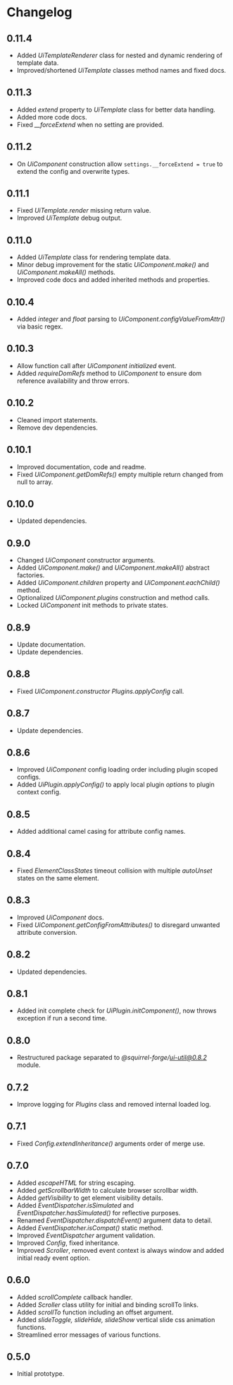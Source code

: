 # Changelog

## 0.11.4
 - Added *UiTemplateRenderer* class for nested and dynamic rendering of template data.
 - Improved/shortened *UiTemplate* classes method names and fixed docs.

## 0.11.3
 - Added *extend* property to *UiTemplate* class for better data handling.
 - Added more code docs.
 - Fixed *__forceExtend* when no setting are provided.

## 0.11.2
 - On *UiComponent* construction allow ```settings.__forceExtend = true``` to extend the config and overwrite types.

## 0.11.1
 - Fixed *UiTemplate.render* missing return value.
 - Improved *UiTemplate* debug output.

## 0.11.0
 - Added *UiTemplate* class for rendering template data.
 - Minor debug improvement for the static *UiComponent.make()* and *UiComponent.makeAll()* methods.
 - Improved code docs and added inherited methods and properties.

## 0.10.4
 - Added *integer* and *float* parsing to *UiComponent.configValueFromAttr()* via basic regex.

## 0.10.3
 - Allow function call after *UiComponent* *initialized* event.
 - Added *requireDomRefs* method to *UiComponent* to ensure dom reference availability and throw errors.

## 0.10.2
 - Cleaned import statements.
 - Remove dev dependencies.

## 0.10.1
 - Improved documentation, code and readme.
 - Fixed *UiComponent.getDomRefs()* empty multiple return changed from null to array.

## 0.10.0
 - Updated dependencies.

## 0.9.0
 - Changed *UiComponent* constructor arguments.
 - Added *UiComponent.make()* and *UiComponent.makeAll()* abstract factories.
 - Added *UiComponent.children* property and *UiComponent.eachChild()* method.
 - Optionalized *UiComponent.plugins* construction and method calls.
 - Locked *UiComponent* init methods to private states.

## 0.8.9
 - Update documentation.
 - Update dependencies.

## 0.8.8
 - Fixed *UiComponent.constructor* *Plugins.applyConfig* call.

## 0.8.7
 - Update dependencies.

## 0.8.6
 - Improved *UiComponent* config loading order including plugin scoped configs.
 - Added *UiPlugin.applyConfig()* to apply local plugin *options* to plugin context config.

## 0.8.5
 - Added additional camel casing for attribute config names.

## 0.8.4
 - Fixed *ElementClassStates* timeout collision with multiple *autoUnset* states on the same element.

## 0.8.3
 - Improved *UiComponent* docs.
 - Fixed *UiComponent.getConfigFromAttributes()* to disregard unwanted attribute conversion.

## 0.8.2
 - Updated dependencies.

## 0.8.1
 - Added init complete check for *UiPlugin.initComponent()*, now throws exception if run a second time.

## 0.8.0
 - Restructured package separated to *@squirrel-forge/ui-util@0.8.2* module.

## 0.7.2
 - Improve logging for *Plugins* class and removed internal loaded log.

## 0.7.1
 - Fixed *Config.extendInheritance()* arguments order of merge use.

## 0.7.0
 - Added *escapeHTML* for string escaping.
 - Added *getScrollbarWidth* to calculate browser scrollbar width.
 - Added *getVisibility* to get element visibility details.
 - Added *EventDispatcher.isSimulated* and *EventDispatcher.hasSimulated()* for reflective purposes.
 - Renamed *EventDispatcher.dispatchEvent()* argument data to detail.
 - Added *EventDispatcher.isCompat()* static method.
 - Improved *EventDispatcher* argument validation.
 - Improved *Config*, fixed inheritance.
 - Improved *Scroller*, removed event context is always window and added initial ready event option.

## 0.6.0
 - Added *scrollComplete* callback handler.
 - Added *Scroller* class utility for initial and binding scrollTo links.
 - Added *scrollTo* function including an offset argument.
 - Added *slideToggle, slideHide, slideShow* vertical slide css animation functions.
 - Streamlined error messages of various functions.

## 0.5.0
 - Initial prototype.
